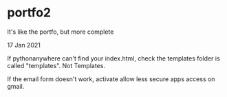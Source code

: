 # portfo2
It's like the portfo, but more complete

17 Jan 2021

If pythonanywhere can't find your index.html, check the templates folder is called "templates".  Not Templates.

If the email form doesn't work, activate allow less secure apps access on gmail.
